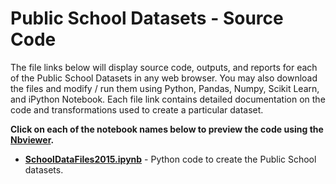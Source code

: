 # Public School Datasets - Source Code
The file links below will display source code, outputs, and reports for each of the Public School Datasets in any web browser.  You may also download the files and modify / run them using Python, Pandas, Numpy, Scikit Learn, and iPython Notebook.  Each file link contains detailed documentation on the code and transformations used to create a particular dataset.     

**Click on each of the notebook names below to preview the code using the [Nbviewer](nbviewer.jupyter.org).**

* [**SchoolDataFiles2015.ipynb**](http://nbviewer.jupyter.org/github/jakemdrew/EducationDataNC/blob/master/2015/School%20Datasets/Source%20Code/SchoolDataFiles2015.ipynb) - Python code to create the Public School datasets. 
